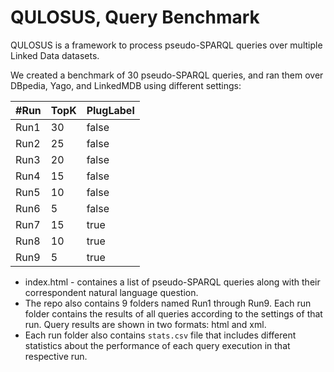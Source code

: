 # QULOSUS, Query Benchmark

QULOSUS is a framework to process pseudo-SPARQL queries over multiple Linked Data datasets.

We created a benchmark of 30 pseudo-SPARQL queries, and ran them over DBpedia, Yago, and LinkedMDB using different settings:

| #Run | TopK | PlugLabel |
|------|------|-----------|
| Run1 | 30   | false     |
| Run2 | 25   | false     |
| Run3 | 20   | false     |
| Run4 | 15   | false     |
| Run5 | 10   | false     |
| Run6 | 5    | false     |
| Run7 | 15   | true      |
| Run8 | 10   | true      |
| Run9 | 5    | true      |

  * index.html - containes a list of pseudo-SPARQL queries along with their correspondent natural language question.
  * The repo also contains 9 folders named Run1 through Run9. Each run folder contains the results of all queries according to the settings of that run. Query results are shown in two formats: html and xml.
  * Each run folder also contains `stats.csv` file that includes different statistics about the performance of each query execution in that respective run.

